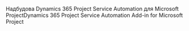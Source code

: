 <span data-ttu-id="a0942-101">Надбудова Dynamics 365 Project Service Automation для Microsoft Project</span><span class="sxs-lookup"><span data-stu-id="a0942-101">Dynamics 365 Project Service Automation Add-in for Microsoft Project</span></span>